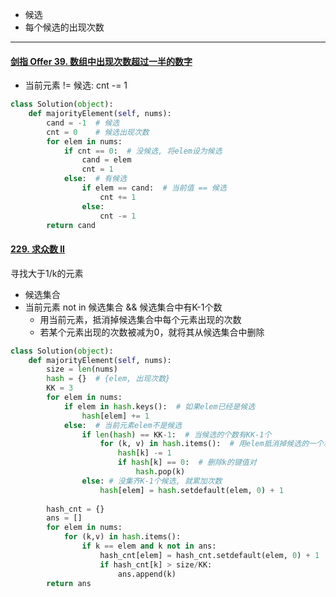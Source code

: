 - 候选
- 每个候选的出现次数

---



#### [剑指 Offer 39. 数组中出现次数超过一半的数字](https://leetcode-cn.com/problems/shu-zu-zhong-chu-xian-ci-shu-chao-guo-yi-ban-de-shu-zi-lcof/)

- 当前元素 != 候选: cnt -= 1

```python
class Solution(object):
    def majorityElement(self, nums):
        cand = -1  # 候选
        cnt = 0    # 候选出现次数
        for elem in nums:
            if cnt == 0:  # 没候选, 将elem设为候选
                cand = elem
                cnt = 1
            else:  # 有候选
                if elem == cand:  # 当前值 == 候选
                    cnt += 1
                else:
                    cnt -= 1
        return cand
```



#### [229. 求众数 II](https://leetcode-cn.com/problems/majority-element-ii/)

寻找大于1/k的元素

- 候选集合
- 当前元素 not in 候选集合 && 候选集合中有K-1个数
  - 用当前元素，抵消掉候选集合中每个元素出现的次数
  - 若某个元素出现的次数被减为0，就将其从候选集合中删除

```python
class Solution(object):
    def majorityElement(self, nums):
        size = len(nums)
        hash = {}  # {elem, 出现次数}
        KK = 3
        for elem in nums:
            if elem in hash.keys():  # 如果elem已经是候选
                hash[elem] += 1
            else:  # 当前元素elem不是候选
                if len(hash) == KK-1:  # 当候选的个数有KK-1个
                    for (k, v) in hash.items():  # 用elem抵消掉候选的一个次数
                        hash[k] -= 1
                        if hash[k] == 0:  # 删除k的键值对
                            hash.pop(k) 
                else: # 没集齐K-1个候选, 就累加次数
                    hash[elem] = hash.setdefault(elem, 0) + 1
                    
        hash_cnt = {}
        ans = []
        for elem in nums:
            for (k,v) in hash.items():
                if k == elem and k not in ans:
                    hash_cnt[elem] = hash_cnt.setdefault(elem, 0) + 1
                    if hash_cnt[k] > size/KK:
                        ans.append(k)
        return ans
```

